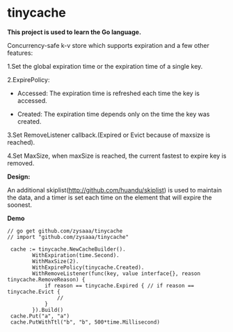 # tinycache
**This project is used to learn the Go language.**

Concurrency-safe k-v store which supports expiration and a few other features:

1.Set the global expiration time or the expiration time of a single key.

2.ExpirePolicy: 

* Accessed: The expiration time is refreshed each time the key is accessed.

* Created: The expiration time depends only on the time the key was created.

3.Set RemoveListener callback.(Expired or Evict because of maxsize is reached).

4.Set MaxSize, when maxSize is reached, the current fastest to expire key is removed.


**Design:**

An additional skiplist(http://github.com/huandu/skiplist) is used to maintain the data, and a timer is set each time on the element that will expire the soonest.

**Demo**
```
// go get github.com/zysaaa/tinycache
// import "github.com/zysaaa/tinycache"

 cache := tinycache.NewCacheBuilder().
		WithExpiration(time.Second).
		WithMaxSize(2).
		WithExpirePolicy(tinycache.Created).
		WithRemoveListener(func(key, value interface{}, reason tinycache.RemoveReason) {
			if reason == tinycache.Expired { // if reason == tinycache.Evict {
				//
			}
		}).Build()
 cache.Put("a", "a")
 cache.PutWithTtl("b", "b", 500*time.Millisecond)
```
